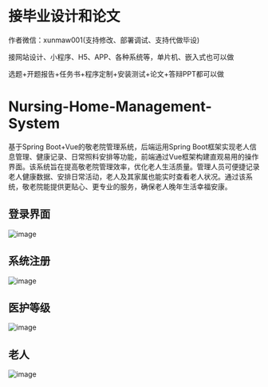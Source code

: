 # 接毕业设计和论文
作者微信：xunmaw001(支持修改、部署调试、支持代做毕设)

接网站设计、小程序、H5、APP、各种系统等，单片机、嵌入式也可以做

选题+开题报告+任务书+程序定制+安装测试+论文+答辩PPT都可以做
# Nursing-Home-Management-System
基于Spring Boot+Vue的敬老院管理系统，后端运用Spring Boot框架实现老人信息管理、健康记录、日常照料安排等功能，前端通过Vue框架构建直观易用的操作界面。该系统旨在提高敬老院管理效率，优化老人生活质量。管理人员可便捷记录老人健康数据、安排日常活动，老人及其家属也能实时查看老人状况。通过该系统，敬老院能提供更贴心、更专业的服务，确保老人晚年生活幸福安康。
## 登录界面
![image](https://github.com/user-attachments/assets/36be5c5c-b873-4fc2-8194-1afdd98d9363)
## 系统注册
![image](https://github.com/user-attachments/assets/c8da0908-7cee-4d5f-8c59-82fa5ce6ab51)
## 医护等级
![image](https://github.com/user-attachments/assets/9d28aa79-f4c9-498c-b583-63047ea297a6)
## 老人
![image](https://github.com/user-attachments/assets/9acf4f77-4269-474c-9d04-e7df281ffd15)
